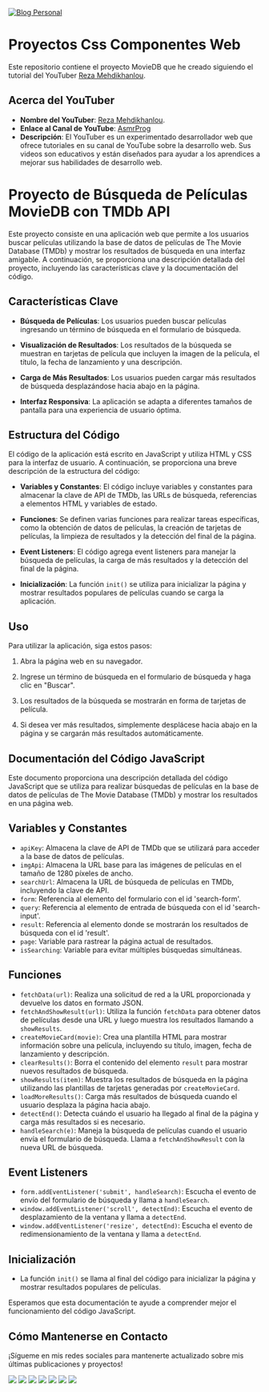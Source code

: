 [![Blog Personal]()]()

# Proyectos Css Componentes Web

Este repositorio contiene el proyecto MovieDB que he creado siguiendo el tutorial del YouTuber [Reza Mehdikhanlou](https://www.youtube.com/@AsmrProg/about).

## Acerca del YouTuber

- **Nombre del YouTuber**: [Reza Mehdikhanlou](https://www.youtube.com/@AsmrProg/about).
- **Enlace al Canal de YouTube**: [AsmrProg](https://www.youtube.com/@AsmrProg/featured)
- **Descripción**: El YouTuber es un experimentado desarrollador web que ofrece tutoriales en su canal de YouTube sobre la desarrollo web. Sus videos son educativos y están diseñados para ayudar a los aprendices a mejorar sus habilidades de desarrollo web.

# Proyecto de Búsqueda de Películas MovieDB con TMDb API

Este proyecto consiste en una aplicación web que permite a los usuarios buscar películas utilizando la base de datos de películas de The Movie Database (TMDb) y mostrar los resultados de búsqueda en una interfaz amigable. A continuación, se proporciona una descripción detallada del proyecto, incluyendo las características clave y la documentación del código.

## Características Clave

- **Búsqueda de Películas**: Los usuarios pueden buscar películas ingresando un término de búsqueda en el formulario de búsqueda.

- **Visualización de Resultados**: Los resultados de la búsqueda se muestran en tarjetas de película que incluyen la imagen de la película, el título, la fecha de lanzamiento y una descripción.

- **Carga de Más Resultados**: Los usuarios pueden cargar más resultados de búsqueda desplazándose hacia abajo en la página.

- **Interfaz Responsiva**: La aplicación se adapta a diferentes tamaños de pantalla para una experiencia de usuario óptima.

## Estructura del Código

El código de la aplicación está escrito en JavaScript y utiliza HTML y CSS para la interfaz de usuario. A continuación, se proporciona una breve descripción de la estructura del código:

- **Variables y Constantes**: El código incluye variables y constantes para almacenar la clave de API de TMDb, las URLs de búsqueda, referencias a elementos HTML y variables de estado.

- **Funciones**: Se definen varias funciones para realizar tareas específicas, como la obtención de datos de películas, la creación de tarjetas de películas, la limpieza de resultados y la detección del final de la página.

- **Event Listeners**: El código agrega event listeners para manejar la búsqueda de películas, la carga de más resultados y la detección del final de la página.

- **Inicialización**: La función `init()` se utiliza para inicializar la página y mostrar resultados populares de películas cuando se carga la aplicación.


## Uso

Para utilizar la aplicación, siga estos pasos:

1. Abra la página web en su navegador.

2. Ingrese un término de búsqueda en el formulario de búsqueda y haga clic en "Buscar".

3. Los resultados de la búsqueda se mostrarán en forma de tarjetas de película.

4. Si desea ver más resultados, simplemente desplácese hacia abajo en la página y se cargarán más resultados automáticamente.


## Documentación del Código JavaScript

Este documento proporciona una descripción detallada del código JavaScript que se utiliza para realizar búsquedas de películas en la base de datos de películas de The Movie Database (TMDb) y mostrar los resultados en una página web.

## Variables y Constantes

- `apiKey`: Almacena la clave de API de TMDb que se utilizará para acceder a la base de datos de películas.
- `imgApi`: Almacena la URL base para las imágenes de películas en el tamaño de 1280 píxeles de ancho.
- `searchUrl`: Almacena la URL de búsqueda de películas en TMDb, incluyendo la clave de API.
- `form`: Referencia al elemento del formulario con el id 'search-form'.
- `query`: Referencia al elemento de entrada de búsqueda con el id 'search-input'.
- `result`: Referencia al elemento donde se mostrarán los resultados de búsqueda con el id 'result'.
- `page`: Variable para rastrear la página actual de resultados.
- `isSearching`: Variable para evitar múltiples búsquedas simultáneas.

## Funciones

- `fetchData(url)`: Realiza una solicitud de red a la URL proporcionada y devuelve los datos en formato JSON.
- `fetchAndShowResult(url)`: Utiliza la función `fetchData` para obtener datos de películas desde una URL y luego muestra los resultados llamando a `showResults`.
- `createMovieCard(movie)`: Crea una plantilla HTML para mostrar información sobre una película, incluyendo su título, imagen, fecha de lanzamiento y descripción.
- `clearResults()`: Borra el contenido del elemento `result` para mostrar nuevos resultados de búsqueda.
- `showResults(item)`: Muestra los resultados de búsqueda en la página utilizando las plantillas de tarjetas generadas por `createMovieCard`.
- `loadMoreResults()`: Carga más resultados de búsqueda cuando el usuario desplaza la página hacia abajo.
- `detectEnd()`: Detecta cuándo el usuario ha llegado al final de la página y carga más resultados si es necesario.
- `handleSearch(e)`: Maneja la búsqueda de películas cuando el usuario envía el formulario de búsqueda. Llama a `fetchAndShowResult` con la nueva URL de búsqueda.

## Event Listeners

- `form.addEventListener('submit', handleSearch)`: Escucha el evento de envío del formulario de búsqueda y llama a `handleSearch`.
- `window.addEventListener('scroll', detectEnd)`: Escucha el evento de desplazamiento de la ventana y llama a `detectEnd`.
- `window.addEventListener('resize', detectEnd)`: Escucha el evento de redimensionamiento de la ventana y llama a `detectEnd`.

## Inicialización

- La función `init()` se llama al final del código para inicializar la página y mostrar resultados populares de películas.

Esperamos que esta documentación te ayude a comprender mejor el funcionamiento del código JavaScript.

## Cómo Mantenerse en Contacto

¡Sígueme en mis redes sociales para mantenerte actualizado sobre mis últimas publicaciones y proyectos!

<div style="display: inline-block;">
  <a href="https://www.youtube.com/channel/UCTEOU82zC2UHj-AUW9-OrBw"><img src="https://img.shields.io/badge/-YouTube-FF0000?style=for-the-badge&logo=youtube&logoColor=white"></a>
  <a href="https://www.instagram.com/joyelocode/"><img src="https://img.shields.io/badge/-Instagram-E4405F?style=for-the-badge&logo=instagram&logoColor=white"></a>
  <a href="https://www.facebook.com/profile.php?id=61550597387264"><img src="https://img.shields.io/badge/-Facebook-1877F2?style=for-the-badge&logo=facebook&logoColor=white"></a>
  <a href="https://twitter.com/joyelocode"><img src="https://img.shields.io/badge/-Twitter-1DA1F2?style=for-the-badge&logo=twitter&logoColor=white"></a>
  <a href="https://www.tiktok.com/@joyelocode"><img src="https://img.shields.io/badge/-TikTok-000000?style=for-the-badge&logo=tiktok&logoColor=white"></a>
  <a href="https://www.linkedin.com/in/joyelocode/"><img src="https://img.shields.io/badge/-LinkedIn-0077B5?style=for-the-badge&logo=linkedin&logoColor=white"></a>
  <a href="https://discord.com/channels/@me"><img src="https://img.shields.io/badge/-Discord-5865F2?style=for-the-badge&logo=discord&logoColor=white"></a>
</div>